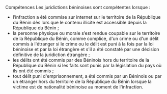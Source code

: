 Compétences
Les juridictions béninoises sont compétentes lorsque :
- l’infraction a été commise sur internet sur le territoire de la République du Bénin dès lors que le contenu illicite est accessible depuis la République du Bénin ;
- la personne physique ou morale s’est rendue coupable sur le territoire de la République du Bénin, comme complice, d'un crime ou d'un délit commis à l'étranger si le crime ou le délit est puni à la fois par la loi béninoise et par la loi étrangère et s'il a été constaté par une décision définitive de la juridiction étrangère ;
- les délits ont été commis par des Béninois hors du territoire de la République du Bénin si les faits sont punis par la législation du pays où ils ont été commis ;
- tout délit puni d'emprisonnement, a été commis par un Béninois ou par un étranger hors du territoire de la République du Bénin lorsque la victime est de nationalité béninoise au moment de l'infraction.
